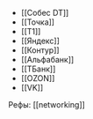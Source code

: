 - [[Собес DT]]
- [[Точка]]
- [[T1]]
- [[Яндекс]]
- [[Контур]]
- [[Альфабанк]]
- [[TБанк]]
- [[OZON]]
- [[VK]]

Рефы: [[networking]]